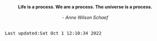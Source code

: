 
<div align="center"><b><span>Life is a process. We are a process. The universe is a process.</span></b><br><br><i> - Anne Wilson Schaef</i></div>
<br><br><kbd>Last updated:Sat Oct  1 12:10:34 2022</kbd>